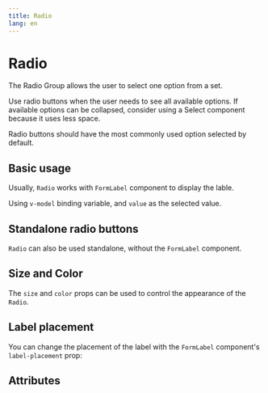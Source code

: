 ```yaml
---
title: Radio
lang: en
---
```


<script setup lang="ts">
  import props from "../../../example/radio/description/en-props.ts";
</script>


# Radio

The Radio Group allows the user to select one option from a set.

Use radio buttons when the user needs to see all available options. If available options can be collapsed, consider using a Select component because it uses less space.

Radio buttons should have the most commonly used option selected by default.

## Basic usage

Usually, `Radio` works with `FormLabel` component to display the lable.

Using `v-model` binding variable, and `value` as the selected value.

<demo src="../../../example/radio/basic.vue"></demo>


## Standalone radio buttons

`Radio` can also be used standalone, without the `FormLabel` component.

<demo src="../../../example/radio/standalone.vue"></demo>

## Size and Color

The `size` and `color` props can be used to control the appearance of the `Radio`.

<demo src="../../../example/radio/size-color.vue"></demo>

## Label placement

You can change the placement of the label with the `FormLabel` component's `label-placement` prop:

<demo src="../../../example/radio/label-placement.vue"></demo>

## Attributes

<table-block type="propsEn" :data="props"></table-block>
